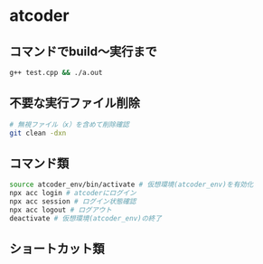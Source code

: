 # atcoder

## コマンドでbuild〜実行まで
```bash
g++ test.cpp && ./a.out
```

## 不要な実行ファイル削除
```bash
# 無視ファイル（x）を含めて削除確認
git clean -dxn
```

## コマンド類
```bash
source atcoder_env/bin/activate # 仮想環境(atcoder_env)を有効化
npx acc login # atcoderにログイン
npx acc session # ログイン状態確認
npx acc logout # ログアウト
deactivate # 仮想環境(atcoder_env)の終了
```

## ショートカット類
